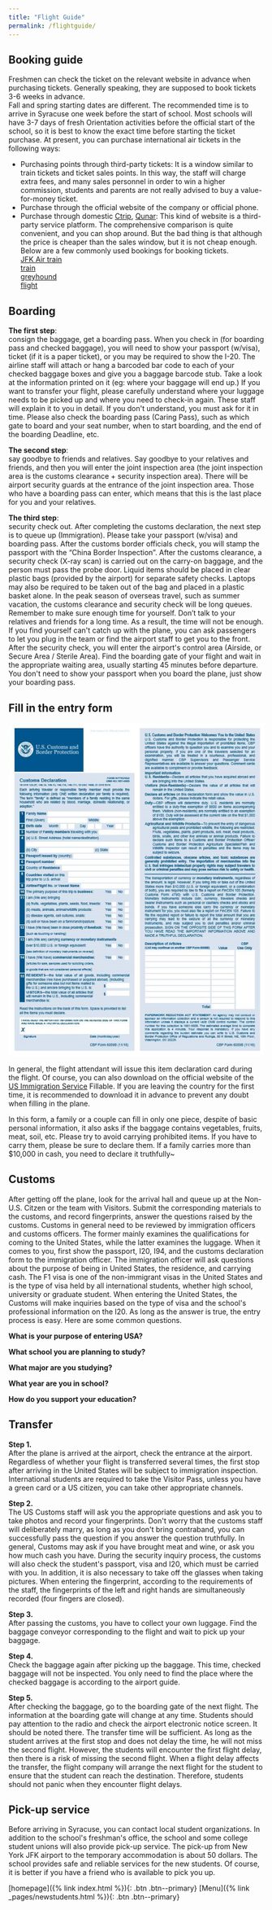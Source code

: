 ```yaml
---
title: "Flight Guide"
permalink: /flightguide/
---
```


## Booking guide   
Freshmen can check the ticket on the relevant website in advance when purchasing tickets.  Generally speaking, they are supposed to book tickets 3-6 weeks in advance.    
Fall and spring starting dates are different. The recommended time is to arrive in Syracuse one week before the start of school. Most schools will have 3-7 days of fresh Orientation activities before the official start of the school, so it is best to know the exact time before starting the ticket purchase. At present, you can purchase international air tickets in the following ways:     
- Purchasing points through third-party tickets: It is a window similar to train tickets and ticket sales points. In this way, the staff will charge extra fees, and many sales personnel in order to win a higher commission, students and parents are not really advised to buy a value-for-money ticket.    
- Purchase through the official website of the company or official phone.     
- Purchase through domestic [Ctrip](Ctrip.com), [Qunar](Qunar.com): This kind of website is a third-party service platform. The comprehensive comparison is quite convenient, and you can shop around. But the bad thing is that although the price is cheaper than the sales window, but it is not cheap enough. Below are a few commonly used bookings for booking tickets.     
[JFK Air train](http://www.panynj.gov/airtrain/)     
[train](http://www.amtrak.com/)     
[greyhound](http://www.greyhound.com/)      
[flight](http://www.orbitz.com/)     

## Boarding   
     
**The first step**:   
 consign the baggage, get a boarding pass. When you check in (for boarding pass and checked baggage), you will need to show your passport (w/visa), ticket (if it is a paper ticket), or you may be required to show the I-20. The airline staff will attach or hang a barcoded bar code to each of your checked baggage boxes and give you a baggage barcode stub. Take a look at the information printed on it (eg: where your baggage will end up.) If you want to transfer your flight, please carefully understand where your luggage needs to be picked up and where you need to check-in again. These staff will explain it to you in detail. If you don't understand, you must ask for it in time. Please also check the boarding pass (Caring Pass), such as which gate to board and your seat number, when to start boarding, and the end of the boarding Deadline, etc.    
     
**The second step**:    
say goodbye to friends and relatives. Say goodbye to your relatives and friends, and then you will enter the joint inspection area (the joint inspection area is the customs clearance + security inspection area). There will be airport security guards at the entrance of the joint inspection area. Those who have a boarding pass can enter, which means that this is the last place for you and your relatives.   
       
**The third step**:   
 security check out. After completing the customs declaration, the next step is to queue up (Immigration). Please take your passport (w/visa) and boarding pass. After the customs border officials check, you will stamp the passport with the “China Border Inspection”. After the customs clearance, a security check (X-ray scan) is carried out on the carry-on baggage, and the person must pass the probe door. Liquid items should be placed in clear plastic bags (provided by the airport) for separate safety checks. Laptops may also be required to be taken out of the bag and placed in a plastic basket alone. In the peak season of overseas travel, such as summer vacation, the customs clearance and security check will be long queues. Remember to make sure enough time for yourself. Don’t talk to your relatives and friends for a long time. As a result, the time will not be enough. If you find yourself can't catch up with the plane, you can ask passengers to let you plug in the team or find the airport staff to get you to the front. After the security check, you will enter the airport's control area (Airside, or Secure Area / Sterile Area). Find the boarding gate of your flight and wait in the appropriate waiting area, usually starting 45 minutes before departure. You don't need to show your passport when you board the plane, just show your boarding pass.     
      
## Fill in the entry form    
    
![Form View](/images/flight-0.jpg)      
       
In general, the flight attendant will issue this item declaration card during the flight. Of course, you can also download on the official website of the [US Immigration Service](https://www.cbp.gov/document/forms/form-6059b-customs-declaration-english-) Fillable. If you are leaving the country for the first time, it is recommended to download it in advance to prevent any doubt when filling in the plane.     
      
In this form, a family or a couple can fill in only one piece, despite of basic personal information, it also asks if the baggage contains vegetables, fruits, meat, soil, etc. Please try to avoid carrying prohibited items. If you have to carry them, please be sure to declare them. If a family carries more than $10,000 in cash, you need to declare it truthfully~   

## Customs   
After getting off the plane, look for the arrival hall and queue up at the Non-U.S. Citzen or the team with Visitors. Submit the corresponding materials to the customs, and record fingerprints, answer the questions raised by the customs. Customs in general need to be reviewed by immigration officers and customs officers. The former mainly examines the qualifications for coming to the United States, while the latter examines the luggage. When it comes to you, first show the passport, I20, I94, and the customs declaration form to the immigration officer. The immigration officer will ask questions about the purpose of being in United States, the residence, and carrying cash. The F1 visa is one of the non-immigrant visas in the United States and is the type of visa held by all international students, whether high school, university or graduate student. When entering the United States, the Customs will make inquiries based on the type of visa and the school's professional information on the I20. As long as the answer is true, the entry process is easy. Here are some common questions.   

**What is your purpose of entering USA?**   

**What school you are planning to study?**   

**What major are you studying?**   

**What year are you in school?**   

**How do you support your education?**   

## Transfer
**Step 1.**     
 After the plane is arrived at the airport, check the entrance at the airport. Regardless of whether your flight is transferred several times, the first stop after arriving in the United States will be subject to immigration inspection. International students are required to take the Visitor Pass, unless you have a green card or a US citizen, you can take other appropriate channels.  
     
**Step 2.**   
 The US Customs staff will ask you the appropriate questions and ask you to take photos and record your fingerprints. Don't worry that the customs staff will deliberately marry, as long as you don't bring contraband, you can successfully pass the question if you answer the question truthfully. In general, Customs may ask if you have brought meat and wine, or ask you how much cash you have. During the security inquiry process, the customs will also check the student's passport, visa and I20, which must be carried with you. In addition, it is also necessary to take off the glasses when taking pictures. When entering the fingerprint, according to the requirements of the staff, the fingerprints of the left and right hands are simultaneously recorded (four fingers are closed).     
     
**Step 3.**   
 After passing the customs, you have to collect your own luggage. Find the baggage conveyor corresponding to the flight and wait to pick up your baggage.    
      
**Step 4.**      
 Check the baggage again after picking up the baggage. This time, checked baggage will not be inspected. You only need to find the place where the checked baggage is according to the airport guide.     
          
**Step 5.**     
 After checking the baggage, go to the boarding gate of the next flight. The information at the boarding gate will change at any time. Students should pay attention to the radio and check the airport electronic notice screen. It should be noted there. The transfer time will be sufficient. As long as the student arrives at the first stop and does not delay the time, he will not miss the second flight. However, the students will encounter the first flight delay, then there is a risk of missing the second flight. When a flight delay affects the transfer, the flight company will arrange the next flight for the student to ensure that the student can reach the destination. Therefore, students should not panic when they encounter flight delays.    
       
## Pick-up service           
Before arriving in Syracuse, you can contact local student organizations. In addition to the school's freshman's office, the school and some college student unions will also provide pick-up service. The pick-up from New York JFK airport to the temporary accommodation is about 50 dollars. The school provides safe and reliable services for the new students. Of course, it is better if you have a friend who is available to pick you up.       
           
               
        
            
         
         
        
        
          
[homepage]({% link index.html %}){: .btn .btn--primary}      [Menu]({% link _pages/newstudents.html %}){: .btn .btn--primary}   
